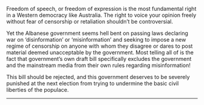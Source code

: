 Freedom of speech, or freedom of expression is the most fundamental right in a Western democracy
like Australia. The right to voice your opinion freely without fear of censorship or retaliation
shouldn’t be controversial.

Yet the Albanese government seems hell bent on passing laws declaring war on ‘disinformation’ or
‘misinformation’ and seeking to impose a new regime of censorship on anyone with whom they
disagree or dares to post material deemed unacceptable by the government. Most telling all of is the
fact that government’s own draft bill specifically excludes the government and the mainstream
media from their own rules regarding misinformation!

This bill should be rejected, and this government deserves to be severely punished at the next
election from trying to undermine the basic civil liberties of the populace.


-----


